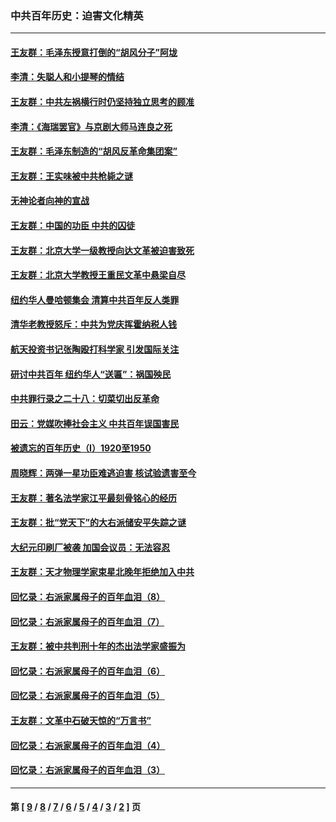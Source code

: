 ### 中共百年历史：迫害文化精英
---
#### [王友群：毛泽东授意打倒的“胡风分子”阿垅](../../pages/nf1176111/n13592541.md?03280430) 
#### [李清：失聪人和小提琴的情结](../../pages/nf1176111/n13459280.md?03280430) 
#### [王友群：中共左祸横行时仍坚持独立思考的顾准](../../pages/nf1176111/n13444722.md?03280430) 
#### [李清：《海瑞罢官》与京剧大师马连良之死](../../pages/nf1176111/n13412316.md?03280430) 
#### [王友群：毛泽东制造的“胡风反革命集团案”](../../pages/nf1176111/n13324909.md?03280430) 
#### [王友群：王实味被中共枪毙之谜](../../pages/nf1176111/n13307502.md?03280430) 
#### [无神论者向神的宣战](../../pages/nf1176111/n13281535.md?03280430) 
#### [王友群：中国的功臣 中共的囚徒](../../pages/nf1176111/n13291790.md?03280430) 
#### [王友群：北京大学一级教授向达文革被迫害致死](../../pages/nf1176111/n13150966.md?03280430) 
#### [王友群：北京大学教授王重民文革中悬梁自尽](../../pages/nf1176111/n13084645.md?03280430) 
#### [纽约华人曼哈顿集会 清算中共百年反人类罪](../../pages/nf1176111/n13084157.md?03280430) 
#### [清华老教授怒斥：中共为党庆挥霍纳税人钱](../../pages/nf1176111/n13071430.md?03280430) 
#### [航天投资书记张陶殴打科学家 引发国际关注](../../pages/nf1176111/n13069132.md?03280430) 
#### [研讨中共百年 纽约华人“送匾”：祸国殃民](../../pages/nf1176111/n13057367.md?03280430) 
#### [中共罪行录之二十八：切菜切出反革命](../../pages/nf1176111/n13030600.md?03280430) 
#### [田云：党媒吹捧社会主义 中共百年误国害民](../../pages/nf1176111/n13006682.md?03280430) 
#### [被遗忘的百年历史（I）1920至1950](../../pages/nf1176111/n12986411.md?03280430) 
#### [周晓辉：两弹一星功臣难逃迫害 核试验遗害至今](../../pages/nf1176111/n12974997.md?03280430) 
#### [王友群：著名法学家江平最刻骨铭心的经历](../../pages/nf1176111/n12970787.md?03280430) 
#### [王友群：批“党天下”的大右派储安平失踪之谜](../../pages/nf1176111/n12954229.md?03280430) 
#### [大纪元印刷厂被袭 加国会议员：无法容忍](../../pages/nf1176111/n12883028.md?03280430) 
#### [王友群：天才物理学家束星北晚年拒绝加入中共](../../pages/nf1176111/n12792913.md?03280430) 
#### [回忆录：右派家属母子的百年血泪（8）](../../pages/nf1176111/n12706196.md?03280430) 
#### [回忆录：右派家属母子的百年血泪（7）](../../pages/nf1176111/n12706191.md?03280430) 
#### [王友群：被中共判刑十年的杰出法学家盛振为](../../pages/nf1176111/n12706141.md?03280430) 
#### [回忆录：右派家属母子的百年血泪（6）](../../pages/nf1176111/n12698863.md?03280430) 
#### [回忆录：右派家属母子的百年血泪（5）](../../pages/nf1176111/n12692515.md?03280430) 
#### [王友群：文革中石破天惊的“万言书”](../../pages/nf1176111/n12690994.md?03280430) 
#### [回忆录：右派家属母子的百年血泪（4）](../../pages/nf1176111/n12686410.md?03280430) 
#### [回忆录：右派家属母子的百年血泪（3）](../../pages/nf1176111/n12683820.md?03280430) 

---
#### 第 [ [9](./9.md?03280430) / [8](./8.md?03280430) / [7](./7.md?03280430) / [6](./6.md?03280430) / [5](./5.md?03280430) / [4](./4.md?03280430) / [3](./3.md?03280430) / [2](./2.md?03280430) ] 页
